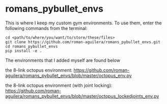 # romans_pybullet_envs

This is where I keep my custom gym environments. To use them, enter the following commands from the terminal:

```
cd <path/to/where/you/want/to/store/these/files>
git clone https://github.com/roman-aguilera/romans_pybullet_envs.git
cd romans_pybullet_envs
pip install -e .
```



The environments that I added myself are found below

the 8-link octopus environment:
https://github.com/roman-aguilera/romans_pybullet_envs/blob/master/octopus_env.py

the 8-link octopus environment (with joint locking):
https://github.com/roman-aguilera/romans_pybullet_envs/blob/master/octopus_lockedjoints_env.py



